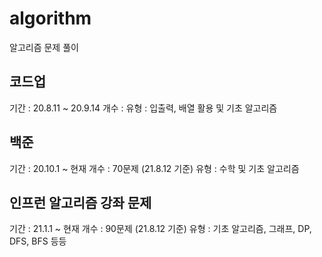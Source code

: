 # algorithm
알고리즘 문제 풀이

## 코드업
기간 : 20.8.11 ~ 20.9.14
개수 : 
유형 : 입출력, 배열 활용 및 기초 알고리즘

## 백준 
기간 : 20.10.1 ~ 현재
개수 : 70문제 (21.8.12 기준)
유형 : 수학 및 기초 알고리즘

## 인프런 알고리즘 강좌 문제
기간 : 21.1.1 ~ 현재
개수 : 90문제 (21.8.12 기준)
유형 : 기초 알고리즘, 그래프, DP, DFS, BFS 등등
